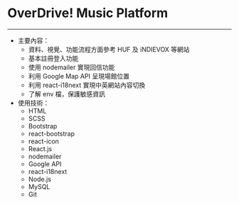 # OverDrive! Music Platform
---
* 主要內容：
  * 資料、視覺、功能流程方面參考 HUF 及 iNDIEVOX 等網站
  * 基本註冊登入功能
  * 使用 nodemailer 實現回信功能
  * 利用 Google Map API 呈現場館位置
  * 利用 react-i18next 實現中英網站內容切換
  * 了解 env 檔，保護敏感資訊
* 使用技術：
  * HTML
  * SCSS
  * Bootstrap
  * react-bootstrap
  * react-icon
  * React.js
  * nodemailer
  * Google API
  * react-i18next
  * Node.js
  * MySQL
  * Git
